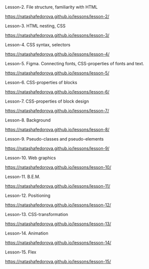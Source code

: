 Lesson-2. File structure, familiarity with HTML 

https://natashafedorova.github.io/lessons/lesson-2/


Lesson-3. HTML nesting, CSS

https://natashafedorova.github.io/lessons/lesson-3/
          

Lesson-4. CSS syntax, selectors

https://natashafedorova.github.io/lessons/lesson-4/
          

Lesson-5. Figma. Connecting fonts, CSS-properties of fonts and text.

https://natashafedorova.github.io/lessons/lesson-5/


Lesson-6. CSS-properties of blocks

https://natashafedorova.github.io/lessons/lesson-6/
          

Lesson-7. CSS-properties of block design

https://natashafedorova.github.io/lessons/lesson-7/
          

Lesson-8. Background

https://natashafedorova.github.io/lessons/lesson-8/
          

Lesson-9. Pseudo-classes and pseudo-elements

https://natashafedorova.github.io/lessons/lesson-9/
          

Lesson-10. Web graphics

https://natashafedorova.github.io/lessons/lesson-10/
           

Lesson-11. B.E.M.

https://natashafedorova.github.io/lessons/lesson-11/


Lesson-12. Positioning

https://natashafedorova.github.io/lessons/lesson-12/


Lesson-13. CSS-transformation

https://natashafedorova.github.io/lessons/lesson-13/


Lesson-14. Animation

https://natashafedorova.github.io/lessons/lesson-14/


Lesson-15. Flex

https://natashafedorova.github.io/lessons/lesson-15/

